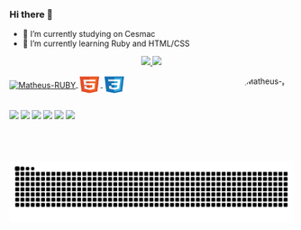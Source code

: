 ### Hi there 👋



- 🔭 I’m currently studying on Cesmac
- 🌱 I’m currently learning Ruby and HTML/CSS


<div align="center">
  <a href="https://github.com/matheuspedrosam">
  <img height="180em" src="https://github-readme-stats.vercel.app/api?username=matheuspedrosam&show_icons=true&theme=dark&include_all_commits=true&count_private=true"/>
  <img height="180em" src="https://github-readme-stats.vercel.app/api/top-langs/?username=matheuspedrosam&layout=compact&langs_count=7&theme=dark"/>
</div>
<div style="display: inline_block"><br>
  <img align="center" alt="Matheus-RUBY" height="30" width="40" src="https://cdn.jsdelivr.net/gh/devicons/devicon/icons/ruby/ruby-original.svg">
  <img align="center" alt="Matheus-HTML" height="30" width="40" src="https://raw.githubusercontent.com/devicons/devicon/master/icons/html5/html5-original.svg">
  <img align="center" alt="Matheus-CSS" height="30" width="40" src="https://raw.githubusercontent.com/devicons/devicon/master/icons/css3/css3-original.svg">

  <img align="right" alt="Matheus-pic" height="150" style="border-radius:50px;" src="https://discord.com/channels/@me/659799050291380243/960681554894540840">
</div>
  
  ##
 
<div> 
  <a href="#" target="_blank"><img src="https://img.shields.io/badge/YouTube-FF0000?style=for-the-badge&logo=youtube&logoColor=white" target="_blank"></a>
  <a href="https://www.instagram.com/matheuspedrosam/" target="_blank"><img src="https://img.shields.io/badge/-Instagram-%23E4405F?style=for-the-badge&logo=instagram&logoColor=white" target="_blank"></a>
 	<a href="#" target="_blank"><img src="https://img.shields.io/badge/Twitch-9146FF?style=for-the-badge&logo=twitch&logoColor=white" target="_blank"></a>
 <a href="#" target="_blank"><img src="https://img.shields.io/badge/Discord-7289DA?style=for-the-badge&logo=discord&logoColor=white" target="_blank"></a> 
  <a href = "matheuspedrosa2002@gmail.com"><img src="https://img.shields.io/badge/-Gmail-%23333?style=for-the-badge&logo=gmail&logoColor=white" target="_blank"></a>
  <a href="#" target="_blank"><img src="https://img.shields.io/badge/-LinkedIn-%230077B5?style=for-the-badge&logo=linkedin&logoColor=white" target="_blank"></a> 
 
  ![Snake animation](https://github.com/matheuspedrosam/matheuspedrosam/blob/output/github-contribution-grid-snake.svg)
 
</div>
